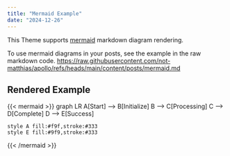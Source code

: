 ```yaml
---
title: "Mermaid Example"
date: "2024-12-26"
---
```


This Theme supports [mermaid](https://mermaid.js.org/) markdown diagram rendering.

To use mermaid diagrams in your posts, see the example in the raw markdown code.
https://raw.githubusercontent.com/not-matthias/apollo/refs/heads/main/content/posts/mermaid.md

## Rendered Example

{{< mermaid >}}
graph LR
    A[Start] --> B[Initialize]
    B --> C[Processing]
    C --> D[Complete]
    D --> E[Success]

    style A fill:#f9f,stroke:#333
    style E fill:#9f9,stroke:#333
{{< /mermaid >}}
